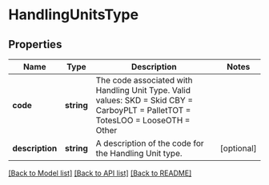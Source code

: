 # HandlingUnitsType

## Properties
Name | Type | Description | Notes
------------ | ------------- | ------------- | -------------
**code** | **string** | The code associated with Handling Unit Type.  Valid values: SKD &#x3D; Skid CBY &#x3D; CarboyPLT &#x3D; PalletTOT &#x3D; TotesLOO &#x3D; LooseOTH &#x3D; Other | 
**description** | **string** | A description of the code for the Handling Unit type. | [optional] 

[[Back to Model list]](../../README.md#documentation-for-models) [[Back to API list]](../../README.md#documentation-for-api-endpoints) [[Back to README]](../../README.md)

